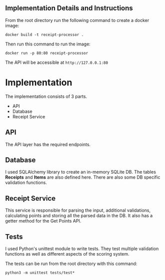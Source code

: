
## Implementation Details and Instructions

From the root directory run the following command to create a docker image:
```
docker build -t receipt-processor . 
```
Then run this command to run the image:
```
docker run -p 80:80 receipt-processor
```
The API will be accessible at `http://127.0.0.1:80`

# Implementation

The implementation consists of 3 parts.

- API
- Database
- Receipt Service

## API
The API layer has the required endpoints.

## Database
I used SQLAlchemy library to create an in-memory SQLite DB. The tables **Receipts** and **Items** are also defined here. There are also some DB specific validation functions.

## Receipt Service
This service is responsible for parsing the input, additional validations, calculating points and storing all the parsed data in the DB.
It also has a getter method for the Get Points API.

## Tests
I used Python's unittest module to write tests. They test multiple validation functions as well as different aspects of the scoring system.

The tests can be run from the root directory with this command:

```
python3 -m unittest tests/test*  
```
